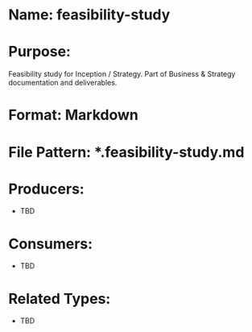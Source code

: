 # Name: feasibility-study

# Purpose:
Feasibility study for Inception / Strategy. Part of Business & Strategy documentation and deliverables.

# Format: Markdown

# File Pattern: *.feasibility-study.md

# Producers:
- TBD

# Consumers:
- TBD

# Related Types:
- TBD
